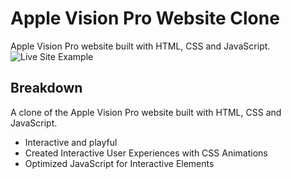 # Apple Vision Pro Website Clone
Apple Vision Pro website built with HTML, CSS and JavaScript.
![Live Site Example](https://www.apple.com/apple-vision-pro/)

## Breakdown
A clone of the Apple Vision Pro website built with HTML, CSS and JavaScript.

- Interactive and playful
- Created Interactive User Experiences with CSS Animations
- Optimized JavaScript for Interactive Elements
